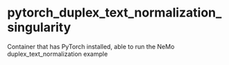 # pytorch_duplex_text_normalization_singularity
Container that has PyTorch installed, able to run the NeMo duplex_text_normalization example
